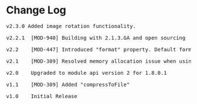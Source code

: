 # Change Log
<pre>
v2.3.0 Added image rotation functionality.

v2.2.1	[MOD-940] Building with 2.1.3.GA and open sourcing
	
v2.2	[MOD-447] Introduced "format" property. Default format is now JPEG, allowing for compression. Check out documentation to learn more.

v2.1	[MOD-309] Resolved memory allocation issue when using Android BitmapFactory API. All current module APIs impacted.

v2.0	Upgraded to module api version 2 for 1.8.0.1

v1.1	[MOD-309] Added "compressToFile"

v1.0	Initial Release
